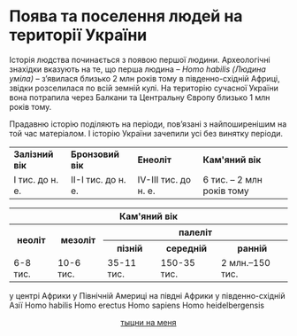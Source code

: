 Поява та поселення людей на території України
=============================================
Історія людства починається з появою першої людини. Археологічні
знахідки вказують на те, що перша людина – *Homo habilis (Людина
уміла)* – з’явилася близько 2 млн років тому в південно-східній Африці,
звідки розселилася по всій земній кулі. На територію сучасної України
вона потрапила через Балкани та Центральну Європу близько 1 млн років
тому.


Прадавню історію поділяють на періоди, пов’язані з найпоширенішим на той
час матеріалом. І історію України зачепили усі без винятку періоди.

<div class="centered-table-wrapper">
<table class="centered-table">
<tr>
    <td><b>Залізний вік</b></td>
    <td><b>Бронзовий вік</b></td>
    <td><b>Енеоліт</b></td>
    <td><b>Кам'яний вік</b></td>
</tr>
<tr>
    <td>I тис. до н. е.</td>
    <td>II-I тис. до н. е.</td>
    <td>IV-III тис. до н. е.</td>
    <td>6 тис. – 2 млн років тому</td>    
</tr>
</table>
</div>

<div class="centered-table-wrapper">
<table class="centered-table">
 <tr>
    <th colspan="5">Кам'яний вік</th>
  </tr>
  <tr>
    <th rowspan="2">неоліт</th>
    <th rowspan="2">мезоліт</th>
    <th colspan="3">палеліт</th>
  </tr>
    <th>пізній</th>
    <th>середній</th>
    <th>ранній</th>
   <tr>
        <td>6-8 тис.</td>
        <td>10-6 тис.</td>
        <td>35-11 тис.</td>
        <td>150-35 тис.</td>
        <td>2 млн.–150 тис.</td>
   </tr>
</table>
</div>



<quiz name="History" correctLabel="correct!" incorrectLabel="incorrect!" checkLabel="check ansert">
<question text="Людство зародилося">
<answer>у центрі Африки</answer>
<answer>у Північній Америці</answer>
<answer correct>на півдні Африки</answer>
<answer>у південно-східній Азії</answer>
</question>
<question text="Наукова назва перших людиноподібних мавп">
<answer correct>Homo habilis </answer>
<answer>Homo erectus</answer>
<answer>Homo sapiens</answer>
<answer>Homo heidelbergensis</answer>
</question>
</quiz>


<div class="remodal-bg">
  <p align="center">
  <a href="#modal">тыцни на меня</a>
  </p>
</div>


<div class="remodal-wrapper" style="display: none;"><div class="remodal" data-remodal-id="modal" style="visibility: visible;">
  <h1>Remodal</h1>
  <p>
    Flat, responsive, lightweight, fast, easy customizable modal window plugin
    with declarative state notation and hash tracking.
  </p>
  <p>
    Minified version size: ~4kb
  </p>
  <br>
  <a class="remodal-cancel" href="#">Cancel</a>
  <a class="remodal-confirm" href="#">OK</a>
<a href="#" class="remodal-close"></a></div></div>